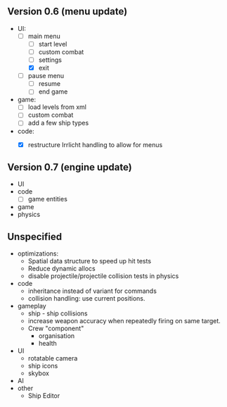   ## Version 0.6 (menu update)
  * UI:
    - [ ] main menu
      + [ ] start level
      + [ ] custom combat
      + [ ] settings
      + [x] exit
    - [ ] pause menu
      + [ ] resume
      + [ ] end game
  * game:
    - [ ] load levels from xml
    - [ ] custom combat
    - [ ] add a few ship types
  * code:
    - [x] restructure Irrlicht handling to allow for menus


## Version 0.7 (engine update)
  * UI
  * code
    - [ ] game entities 
  * game
  * physics

## Unspecified
* optimizations:
  - Spatial data structure to speed up hit tests
  - Reduce dynamic allocs
  - disable projectile/projectile collision tests in physics
* code
  - inheritance instead of variant for commands
  - collision handling: use current positions.
* gameplay
  - ship - ship collisions
  - increase weapon accuracy when repeatedly firing on
    same target.
  - Crew "component"
    + organisation
    + health
* UI
  - rotatable camera
  - ship icons
  - skybox
* AI    
* other
  - Ship Editor